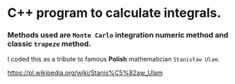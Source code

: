 # C++ program to calculate integrals.

### Methods used are `Monte Carlo` integration numeric method and classic `trapeze` method.
I coded this as a tribute to famous **Polish** mathematician `Stanisław Ulam`.

https://pl.wikipedia.org/wiki/Stanis%C5%82aw_Ulam
